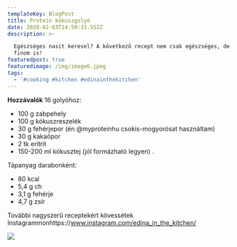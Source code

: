 ```yaml
---
templateKey: BlogPost
title: Protein kókuszgolyó
date: 2020-02-03T14:59:33.552Z
description: >-

  Egészséges nasit keresel? A következő recept nem csak egészséges, de nagyon
  finom is!
featuredpost: true
featuredimage: /img/image6.jpeg
tags:
  - '#cooking #kitchen #edinainthekitchen'
---
```

**Hozzávalók** 16 golyóhoz:

* 100 g zabpehely
* 100 g kókuszreszelék
* 30 g fehérjepor (én @myproteinhu csokis-mogyorósat használtam)
* 30 g kakaópor
* 2 tk eritrit
* 150-200 ml kókusztej (jól formázható legyen) .

Tápanyag darabonként:

* 80 kcal
* 5,4 g ch
*  3,1 g fehérje
*  4,7 g zsír 

További nagyszerű receptekért kövessétek Instagrammonhttps://www.instagram.com/edina_in_the_kitchen/

![](/img/image6.jpeg)
